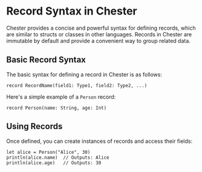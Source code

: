# Record Syntax in Chester

Chester provides a concise and powerful syntax for defining records, which are similar to structs or classes in other languages. Records in Chester are immutable by default and provide a convenient way to group related data.

## Basic Record Syntax

The basic syntax for defining a record in Chester is as follows:

```chester
record RecordName(field1: Type1, field2: Type2, ...)
```

Here's a simple example of a `Person` record:

```chester
record Person(name: String, age: Int)
```

## Using Records

Once defined, you can create instances of records and access their fields:

```chester
let alice = Person("Alice", 30)
println(alice.name)  // Outputs: Alice
println(alice.age)   // Outputs: 30
```
